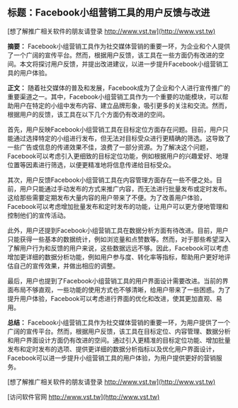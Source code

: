 ## **标题：Facebook小组营销工具的用户反馈与改进**

[想了解推广相关软件的朋友请登录 http://www.vst.tw](http://www.vst.tw)

**摘要：**
Facebook小组营销工具作为社交媒体营销的重要一环，为企业和个人提供了一个广阔的宣传平台。然而，根据用户反馈，该工具在一些方面仍有改进的空间。本文将探讨用户反馈，并提出改进建议，以进一步提升Facebook小组营销工具的用户体验。

**正文：**
随着社交媒体的普及和发展，Facebook成为了企业和个人进行宣传推广的重要渠道之一。其中，Facebook小组营销工具作为一个重要的功能模块，可以帮助用户在特定的小组中发布内容、建立品牌形象，吸引更多的关注和交流。然而，根据用户的反馈，该工具在以下几个方面仍有改进的空间。

首先，用户反映Facebook小组营销工具在目标定位方面存在问题。目前，用户只能通过选择特定的小组进行发布，但无法对目标受众进行更精确的筛选。这导致了一些广告或信息的传递效果不佳，浪费了一部分资源。为了解决这个问题，Facebook可以考虑引入更细致的目标定位功能，例如根据用户的兴趣爱好、地理位置等因素进行筛选，以便更精准地将信息传递给目标受众。

其次，用户反馈Facebook小组营销工具在内容管理方面存在一些不便之处。目前，用户只能通过手动发布的方式来推广内容，而无法进行批量发布或定时发布。这给那些需要定期发布大量内容的用户带来了不便。为了改善用户体验，Facebook可以考虑增加批量发布和定时发布的功能，让用户可以更方便地管理和控制他们的宣传活动。

此外，用户还提到Facebook小组营销工具在数据分析方面有待改进。目前，用户只能获得一些基本的数据统计，例如浏览量和点赞数等。然而，对于那些希望深入了解用户行为和反馈的用户来说，这些数据远远不够。因此，Facebook可以考虑增加更详细的数据分析功能，例如用户参与度、转化率等指标，帮助用户更好地评估自己的宣传效果，并做出相应的调整。

最后，用户也提到了Facebook小组营销工具的用户界面设计需要改进。当前的界面布局不够直观，一些功能的使用方式也不够清晰，给用户带来了一些困惑。为了提升用户体验，Facebook可以考虑进行界面的优化和改进，使其更加直观、易用。

**总结：**
Facebook小组营销工具作为社交媒体营销的重要一环，为用户提供了一个广阔的宣传平台。然而，根据用户反馈，该工具在目标定位、内容管理、数据分析和用户界面设计方面仍有改进的空间。通过引入更精准的目标定位功能、增加批量发布和定时发布的选项、提供更详细的数据分析指标以及优化用户界面设计，Facebook可以进一步提升小组营销工具的用户体验，为用户提供更好的营销服务。

[想了解推广相关软件的朋友请登录 http://www.vst.tw](http://www.vst.tw)


[访问软件官网 http://www.vst.tw](http://www.vst.tw)
